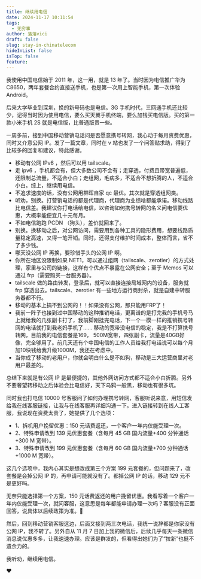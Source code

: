 ```yaml
---
title: 继续用电信
date: 2024-11-17 10:11:54
tags:
  - 无穷事
author: 落落vici
draft: false
slug: stay-in-chinatelecom
hideInList: false
isTop: false
feature:
---
```

我使用中国电信始于 2011 年，这一用，就是 13 年了。当时因为电信推广华为 C8650，两年套餐合约直接送手机，也是第一次用上智能手机，第一次体验  Android。

后来大学毕业到深圳，换的新号码也是电信。3G 手机时代，三网通手机还比较少，记得当时因为使用电信，要么买天翼手机终端，要么加钱买电信版。买的第一款小米手机 2S 就是电信版，比普通版贵一些。

一周多前，接到中国移动营销电话问是否愿意携号转网，我心动于每月资费优惠，同时又介意公网 IP。发了一篇文章，同时在 v 站也发了一个问答贴求助，得到了比较多的回复和建议，特此感谢。

- 移动有公网 IPv6 ，然后可以用 tailscale。
- 走 ipv6 ，手机都会有，但大多数公司不会有；走穿透，付费且带宽普遍低，还限制总流量，不适合小白；走组网，毛病多，不适合不想折腾的人，不适合小白。综上，继续用电信。
- 不追求速度的话，没有公网用群晖自家 qc 最优。其次就是穿透组网类。
- 听劝，别换。打营销电话的都是代理商，代理商为业绩啥都能承诺。移动线路比电信差。我建议你打电话给电信，以咨询如何携号转网的名义问电信要优惠，大概率能便宜几十元每月。
- 不如电信跑跑 PCDN （狗头），差价就回来了。
- 别换。换移动之后，对公网访问，需要用到各种工具的隐形费用，想要线路质量稳定高速，又得一笔开销。同时，还得支付维护时间成本，整体而言，省不了多少钱。
- 哪天没公网 IP 再换，要珍惜手头的公网 IP 啊。
- 你所在地区没限制如果 NET1，可以通过组网（tailscale、zerotier）的方式处理，家里与公司的链接，这样有个优点不暴露在公网安全；至于 Memos 可以通过 frp（需要购买一台服务器）。
- tailscale 做的路由转发，登录后，就可以直接连接局域网内的设备，服务就 frp 穿透出去。tailscale、zerotier 有一些地方运行商封杀，就是自建中转服务器都不行。
- 移动的基本上搞不到公网的！！如果没有公网，那只能用FRP了！
- 我前一阵子也接到过中国移动的这种推销电话，更离谱的是打完我的手机号马上就给我的几张副卡打了，我前脚刚挂完电话，下一个一模一样的推销携号转网的电话就打到我老妈手机了…… 移动的宽带没电信的稳定，我是不打算携号转网，目前我的电信套餐是169， 500M宽带，四张副卡，流量是40GB好像，完全够用了。前几天还有个中国电信的工作人员给我打电话说可以每个月加10块钱给我升级1000M，我还在考虑中。
- 当你成了移动的老用户，你就会明白什么是不如狗，移动是三大运营商里对老用户最差的。

总结下来就是有公网 IP 是最便捷的，其他外网访问方式都不适合小白折腾。另外不要奢望转移动之后体验会比电信好，天下乌鸦一般黑，移动也有很多坑。

同时我也打电信 10000 号客服问了如何办理携号转网，客服听说来意，用短信发给我在线客服链接，让我与在线客服再详细沟通一下。进入链接转到在线人工客服，我说现在资费太贵了，她提供了几个选项：
- 1、拆机用户挽留优惠：150 元话费返还，一个客户一年内仅能受理一次。
- 2、特殊申请改到 139 元优惠套餐（含每月 45 GB 国内流量+400 分钟通话+300 M 宽带）。
- 3、特殊申请改到 199 元优惠套餐（含每月 60 GB 国内流量+700 分钟通话+1000 M 宽带）。

这几个选项中，我内心其实是想改成第三个方案 199 元套餐的，但问题来了，改套餐是会掉公网 IP 的，再申请可能就没有了。都掉公网 IP 的话，移动 129 元不是更好吗。

无奈只能选择第一个方案，150 元话费返还的用户挽留优惠。我看写着一个客户一年内仅能受理一次，就问客服，这意思是每年都能申请办理一次吗？客服没有正面回答，说具体以后续政策为准。🤣

然后，回到移动营销客服这边，后面又接到两三次电话，我统一说辞都是你家没有公网 IP，我不转了。另外自从 11 月 7 日加上我的微信后，后续几乎每天一条微信消息说优惠多多，让我速速办理。应该是群发的，但看得出她们为了“拉新”也挺不遗余力的。

我听劝，继续用电信。

❤
